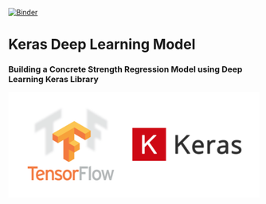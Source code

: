 [![Binder](https://mybinder.org/badge_logo.svg)](https://mybinder.org/v2/gh/msyazwan/keras-regression-model/master)

# Keras Deep Learning Model
### Building a Concrete Strength Regression Model using Deep Learning Keras Library

![](tf-keras.png)
